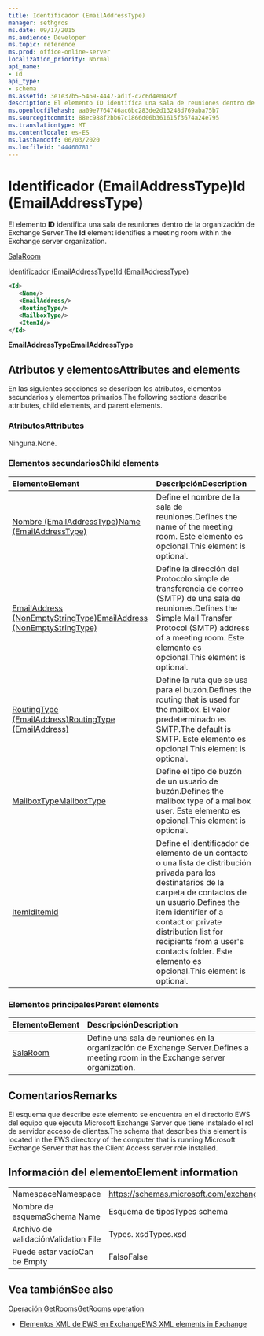 ```yaml
---
title: Identificador (EmailAddressType)
manager: sethgros
ms.date: 09/17/2015
ms.audience: Developer
ms.topic: reference
ms.prod: office-online-server
localization_priority: Normal
api_name:
- Id
api_type:
- schema
ms.assetid: 3e1e37b5-5469-4447-ad1f-c2c6d4e0482f
description: El elemento ID identifica una sala de reuniones dentro de la organización de Exchange Server.
ms.openlocfilehash: aa09e7764746ac6bc283de2d13248d769aba75b7
ms.sourcegitcommit: 88ec988f2bb67c1866d06b361615f3674a24e795
ms.translationtype: MT
ms.contentlocale: es-ES
ms.lasthandoff: 06/03/2020
ms.locfileid: "44460781"
---
```

# <a name="id-emailaddresstype"></a><span data-ttu-id="36e15-103">Identificador (EmailAddressType)</span><span class="sxs-lookup"><span data-stu-id="36e15-103">Id (EmailAddressType)</span></span>

<span data-ttu-id="36e15-104">El elemento **ID** identifica una sala de reuniones dentro de la organización de Exchange Server.</span><span class="sxs-lookup"><span data-stu-id="36e15-104">The **Id** element identifies a meeting room within the Exchange server organization.</span></span> 
  
[<span data-ttu-id="36e15-105">Sala</span><span class="sxs-lookup"><span data-stu-id="36e15-105">Room</span></span>](room.md)
  
[<span data-ttu-id="36e15-106">Identificador (EmailAddressType)</span><span class="sxs-lookup"><span data-stu-id="36e15-106">Id (EmailAddressType)</span></span>](id-emailaddresstype.md)
  
```xml
<Id>
   <Name/>
   <EmailAddress/>
   <RoutingType/>
   <MailboxType/>
   <ItemId/>
</Id>
```

 <span data-ttu-id="36e15-107">**EmailAddressType**</span><span class="sxs-lookup"><span data-stu-id="36e15-107">**EmailAddressType**</span></span>
## <a name="attributes-and-elements"></a><span data-ttu-id="36e15-108">Atributos y elementos</span><span class="sxs-lookup"><span data-stu-id="36e15-108">Attributes and elements</span></span>

<span data-ttu-id="36e15-109">En las siguientes secciones se describen los atributos, elementos secundarios y elementos primarios.</span><span class="sxs-lookup"><span data-stu-id="36e15-109">The following sections describe attributes, child elements, and parent elements.</span></span>
  
### <a name="attributes"></a><span data-ttu-id="36e15-110">Atributos</span><span class="sxs-lookup"><span data-stu-id="36e15-110">Attributes</span></span>

<span data-ttu-id="36e15-111">Ninguna.</span><span class="sxs-lookup"><span data-stu-id="36e15-111">None.</span></span>
  
### <a name="child-elements"></a><span data-ttu-id="36e15-112">Elementos secundarios</span><span class="sxs-lookup"><span data-stu-id="36e15-112">Child elements</span></span>

|<span data-ttu-id="36e15-113">**Elemento**</span><span class="sxs-lookup"><span data-stu-id="36e15-113">**Element**</span></span>|<span data-ttu-id="36e15-114">**Descripción**</span><span class="sxs-lookup"><span data-stu-id="36e15-114">**Description**</span></span>|
|:-----|:-----|
|[<span data-ttu-id="36e15-115">Nombre (EmailAddressType)</span><span class="sxs-lookup"><span data-stu-id="36e15-115">Name (EmailAddressType)</span></span>](name-emailaddresstype.md) <br/> |<span data-ttu-id="36e15-116">Define el nombre de la sala de reuniones.</span><span class="sxs-lookup"><span data-stu-id="36e15-116">Defines the name of the meeting room.</span></span> <span data-ttu-id="36e15-117">Este elemento es opcional.</span><span class="sxs-lookup"><span data-stu-id="36e15-117">This element is optional.</span></span>  <br/> |
|[<span data-ttu-id="36e15-118">EmailAddress (NonEmptyStringType)</span><span class="sxs-lookup"><span data-stu-id="36e15-118">EmailAddress (NonEmptyStringType)</span></span>](emailaddress-nonemptystringtype.md) <br/> |<span data-ttu-id="36e15-119">Define la dirección del Protocolo simple de transferencia de correo (SMTP) de una sala de reuniones.</span><span class="sxs-lookup"><span data-stu-id="36e15-119">Defines the Simple Mail Transfer Protocol (SMTP) address of a meeting room.</span></span> <span data-ttu-id="36e15-120">Este elemento es opcional.</span><span class="sxs-lookup"><span data-stu-id="36e15-120">This element is optional.</span></span>  <br/> |
|[<span data-ttu-id="36e15-121">RoutingType (EmailAddress)</span><span class="sxs-lookup"><span data-stu-id="36e15-121">RoutingType (EmailAddress)</span></span>](routingtype-emailaddress.md) <br/> |<span data-ttu-id="36e15-122">Define la ruta que se usa para el buzón.</span><span class="sxs-lookup"><span data-stu-id="36e15-122">Defines the routing that is used for the mailbox.</span></span> <span data-ttu-id="36e15-123">El valor predeterminado es SMTP.</span><span class="sxs-lookup"><span data-stu-id="36e15-123">The default is SMTP.</span></span> <span data-ttu-id="36e15-124">Este elemento es opcional.</span><span class="sxs-lookup"><span data-stu-id="36e15-124">This element is optional.</span></span>  <br/> |
|[<span data-ttu-id="36e15-125">MailboxType</span><span class="sxs-lookup"><span data-stu-id="36e15-125">MailboxType</span></span>](mailboxtype.md) <br/> |<span data-ttu-id="36e15-126">Define el tipo de buzón de un usuario de buzón.</span><span class="sxs-lookup"><span data-stu-id="36e15-126">Defines the mailbox type of a mailbox user.</span></span> <span data-ttu-id="36e15-127">Este elemento es opcional.</span><span class="sxs-lookup"><span data-stu-id="36e15-127">This element is optional.</span></span>  <br/> |
|[<span data-ttu-id="36e15-128">ItemId</span><span class="sxs-lookup"><span data-stu-id="36e15-128">ItemId</span></span>](itemid.md) <br/> |<span data-ttu-id="36e15-129">Define el identificador de elemento de un contacto o una lista de distribución privada para los destinatarios de la carpeta de contactos de un usuario.</span><span class="sxs-lookup"><span data-stu-id="36e15-129">Defines the item identifier of a contact or private distribution list for recipients from a user's contacts folder.</span></span> <span data-ttu-id="36e15-130">Este elemento es opcional.</span><span class="sxs-lookup"><span data-stu-id="36e15-130">This element is optional.</span></span>  <br/> |
   
### <a name="parent-elements"></a><span data-ttu-id="36e15-131">Elementos principales</span><span class="sxs-lookup"><span data-stu-id="36e15-131">Parent elements</span></span>

|<span data-ttu-id="36e15-132">**Elemento**</span><span class="sxs-lookup"><span data-stu-id="36e15-132">**Element**</span></span>|<span data-ttu-id="36e15-133">**Descripción**</span><span class="sxs-lookup"><span data-stu-id="36e15-133">**Description**</span></span>|
|:-----|:-----|
|[<span data-ttu-id="36e15-134">Sala</span><span class="sxs-lookup"><span data-stu-id="36e15-134">Room</span></span>](room.md) <br/> |<span data-ttu-id="36e15-135">Define una sala de reuniones en la organización de Exchange Server.</span><span class="sxs-lookup"><span data-stu-id="36e15-135">Defines a meeting room in the Exchange server organization.</span></span>  <br/> |
   
## <a name="remarks"></a><span data-ttu-id="36e15-136">Comentarios</span><span class="sxs-lookup"><span data-stu-id="36e15-136">Remarks</span></span>

<span data-ttu-id="36e15-137">El esquema que describe este elemento se encuentra en el directorio EWS del equipo que ejecuta Microsoft Exchange Server que tiene instalado el rol de servidor acceso de clientes.</span><span class="sxs-lookup"><span data-stu-id="36e15-137">The schema that describes this element is located in the EWS directory of the computer that is running Microsoft Exchange Server that has the Client Access server role installed.</span></span>
  
## <a name="element-information"></a><span data-ttu-id="36e15-138">Información del elemento</span><span class="sxs-lookup"><span data-stu-id="36e15-138">Element information</span></span>

|||
|:-----|:-----|
|<span data-ttu-id="36e15-139">Namespace</span><span class="sxs-lookup"><span data-stu-id="36e15-139">Namespace</span></span>  <br/> |https://schemas.microsoft.com/exchange/services/2006/types  <br/> |
|<span data-ttu-id="36e15-140">Nombre de esquema</span><span class="sxs-lookup"><span data-stu-id="36e15-140">Schema Name</span></span>  <br/> |<span data-ttu-id="36e15-141">Esquema de tipos</span><span class="sxs-lookup"><span data-stu-id="36e15-141">Types schema</span></span>  <br/> |
|<span data-ttu-id="36e15-142">Archivo de validación</span><span class="sxs-lookup"><span data-stu-id="36e15-142">Validation File</span></span>  <br/> |<span data-ttu-id="36e15-143">Types. xsd</span><span class="sxs-lookup"><span data-stu-id="36e15-143">Types.xsd</span></span>  <br/> |
|<span data-ttu-id="36e15-144">Puede estar vacío</span><span class="sxs-lookup"><span data-stu-id="36e15-144">Can be Empty</span></span>  <br/> |<span data-ttu-id="36e15-145">Falso</span><span class="sxs-lookup"><span data-stu-id="36e15-145">False</span></span>  <br/> |
   
## <a name="see-also"></a><span data-ttu-id="36e15-146">Vea también</span><span class="sxs-lookup"><span data-stu-id="36e15-146">See also</span></span>



[<span data-ttu-id="36e15-147">Operación GetRooms</span><span class="sxs-lookup"><span data-stu-id="36e15-147">GetRooms operation</span></span>](getrooms-operation.md)


- [<span data-ttu-id="36e15-148">Elementos XML de EWS en Exchange</span><span class="sxs-lookup"><span data-stu-id="36e15-148">EWS XML elements in Exchange</span></span>](ews-xml-elements-in-exchange.md)

